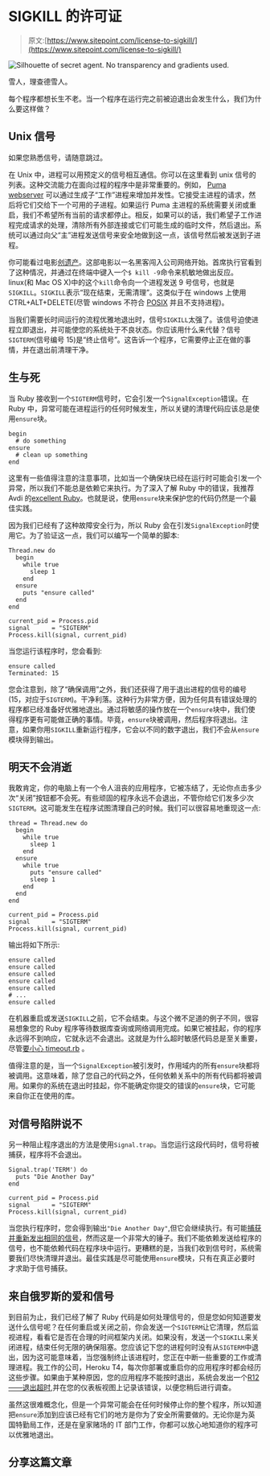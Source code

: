 # SIGKILL 的许可证

> 原文:[https://www.sitepoint.com/license-to-sigkill/](https://www.sitepoint.com/license-to-sigkill/)

![Silhouette of secret agent. No transparency and gradients used.](../Images/3b0ad1bd0e237cfeacb18284397e2c1f.png)

雪人，理查德雪人。

每个程序都想长生不老。当一个程序在运行完之前被迫退出会发生什么，我们为什么要这样做？

## Unix 信号

如果您熟悉信号，请随意跳过。

在 Unix 中，进程可以用预定义的信号相互通信。你可以在这里看到 unix 信号的列表。这种交流能力在面向过程的程序中是非常重要的。例如， [Puma webserver](https://github.com/puma/puma) 可以通过生成子“工作”进程来增加并发性。它接受主进程的请求，然后将它们交给下一个可用的子进程。如果运行 Puma 主进程的系统需要关闭或重启，我们不希望所有当前的请求都停止。相反，如果可以的话，我们希望子工作进程完成请求的处理，清除所有外部连接或它们可能生成的临时文件，然后退出。系统可以通过向父“主”进程发送信号来安全地做到这一点，该信号然后被发送到子进程。

你可能看过电影[创遗产](https://en.wikipedia.org/wiki/Tron:_Legacy)。这部电影以一名黑客闯入公司网络开始。首席执行官看到了这种情况，并通过在终端中键入一个`$ kill -9`命令来机敏地做出反应。linux(和 Mac OS X)中的这个`kill`命令向一个进程发送 9 号信号，也就是`SIGKILL`。`SIGKILL`表示“现在结束，无需清理”。这类似于在 windows 上使用 CTRL+ALT+DELETE(尽管 windows 不符合 [POSIX](https://en.wikipedia.org/wiki/POSIX#POSIX_for_Windows) 并且不支持进程)。

当我们需要长时间运行的流程优雅地退出时，信号`SIGKILL`太强了。该信号迫使进程立即退出，并可能使您的系统处于不良状态。你应该用什么来代替？信号`SIGTERM`(信号编号 15)是“终止信号”。这告诉一个程序，它需要停止正在做的事情，并在退出前清理干净。

## 生与死

当 Ruby 接收到一个`SIGTERM`信号时，它会引发一个`SignalException`错误。在 Ruby 中，异常可能在进程运行的任何时候发生，所以关键的清理代码应该总是使用`ensure`块。

```
begin
  # do something
ensure
  # clean up something
end
```

这里有一些值得注意的注意事项，比如当一个确保块已经在运行时可能会引发一个异常，所以我们不能总是依赖它来执行。为了深入了解 Ruby 中的错误，我推荐 Avdi 的[excellent Ruby](http://exceptionalruby.com/)。也就是说，使用`ensure`块来保护您的代码仍然是一个最佳实践。

因为我们已经有了这种故障安全行为，所以 Ruby 会在引发`SignalException`时使用它。为了验证这一点，我们可以编写一个简单的脚本:

```
Thread.new do
  begin
    while true
      sleep 1
    end
  ensure
    puts "ensure called"
  end
end

current_pid = Process.pid
signal      = "SIGTERM"
Process.kill(signal, current_pid)
```

当您运行该程序时，您会看到:

```
ensure called
Terminated: 15
```

您会注意到，除了“确保调用”之外，我们还获得了用于退出进程的信号的编号(15，对应于`SIGTERM`)。干净利落。这种行为非常方便，因为任何具有错误处理的程序都已经准备好优雅地退出。通过将敏感的操作放在一个`ensure`块中，我们使得程序更有可能做正确的事情。毕竟，`ensure`块被调用，然后程序将退出。注意，如果你用`SIGKILL`重新运行程序，它会以不同的数字退出，我们不会从`ensure`模块得到输出。

## 明天不会消逝

我敢肯定，你的电脑上有一个令人沮丧的应用程序，它被冻结了，无论你点击多少次“关闭”按钮都不会死。有些顽固的程序永远不会退出，不管你给它们发多少次`SIGTERM`。这可能发生在程序试图清理自己的时候。我们可以很容易地重现这一点:

```
thread = Thread.new do
  begin
    while true
      sleep 1
    end
  ensure
    while true
      puts "ensure called"
      sleep 1
    end
  end
end

current_pid = Process.pid
signal      = "SIGTERM"
Process.kill(signal, current_pid)
```

输出将如下所示:

```
ensure called
ensure called
ensure called
ensure called
ensure called
# ...
ensure called
```

在机器重启或发送`SIGKILL`之前，它不会结束。与这个微不足道的例子不同，很容易想象您的 Ruby 程序等待数据库查询或网络调用完成。如果它被挂起，你的程序永远得不到响应，它就永远不会退出。这就是为什么超时敏感代码总是至关重要，尽管[要小心 timeout.rb](http://www.mikeperham.com/2015/05/08/timeout-rubys-most-dangerous-api/) 。

值得注意的是，当一个`SignalException`被引发时，作用域内的所有`ensure`块都将被调用。这意味着，除了您自己的代码之外，任何依赖关系中的所有代码都将被调用。如果你的系统在退出时挂起，你不能确定你提交的错误的`ensure`块，它可能来自你正在使用的库。

## 对信号陷阱说不

另一种阻止程序退出的方法是使用`Signal.trap`。当您运行这段代码时，信号将被捕获，程序将不会退出。

```
Signal.trap('TERM') do
  puts "Die Another Day"
end

current_pid = Process.pid
signal      = "SIGTERM"
Process.kill(signal, current_pid)
```

当您执行程序时，您会得到输出`"Die Another Day"`,但它会继续执行。有可能[捕获并重新发出相同的信号](http://stackoverflow.com/questions/29568298/run-code-when-signal-is-sent-but-do-not-trap-the-signal-in-ruby)，然而这是一个非常大的锤子。我们不能依赖发送给程序的信号，也不能依赖代码在程序块中运行。更糟糕的是，当我们收到信号时，系统需要我们尽快清理并退出。最佳实践是尽可能使用`ensure`模块，只有在真正必要时才求助于信号捕获。

## 来自俄罗斯的爱和信号

到目前为止，我们已经了解了 Ruby 代码是如何处理信号的，但是您如何知道要发送什么信号呢？在任何重启或关闭之前，你会发送一个`SIGTERM`让它清理，然后监视进程，看看它是否在合理的时间框架内关闭。如果没有，发送一个`SIGKILL`来关闭进程，结束任何无限的确保阻塞。您应该记下您的进程何时没有从`SIGTERM`中退出，因为这可能意味着，当您强制终止该进程时，您正在中断一些重要的工作或清理进程。我工作的公司，Heroku T4，每次你部署或重启你的应用程序时都会经历这些步骤。如果由于某种原因，您的应用程序不能按时退出，系统会发出一个[R12——退出超时](https://devcenter.heroku.com/articles/error-codes#r12-exit-timeout),并在您的仪表板视图上记录该错误，以便您稍后进行调查。

虽然这很难概念化，但是一个异常可能会在任何时候停止你的整个程序，所以知道把`ensure`添加到应该已经有它们的地方是你为了安全所需要做的。无论你是为英国特勤局工作，还是在皇家赌场的 IT 部门工作，你都可以放心地知道你的程序可以优雅地退出。

## 分享这篇文章